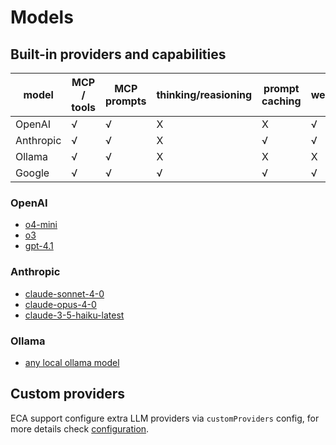# Models

## Built-in providers and capabilities

| model     | MCP / tools | MCP prompts | thinking/reasioning | prompt caching | web_search |
|-----------|-------------|-------------|---------------------|----------------|------------|
| OpenAI    | √           | √           | X                   | X              | √          |
| Anthropic | √           | √           | X                   | √              | √          |
| Ollama    | √           | √           | X                   | X              | X          |
| Google    | √           | √           | √                   | √              | √          |

### OpenAI

- [o4-mini](https://platform.openai.com/docs/models/o4-mini)
- [o3](https://platform.openai.com/docs/models/o3)
- [gpt-4.1](https://platform.openai.com/docs/models/gpt-4.1)

### Anthropic

- [claude-sonnet-4-0](https://docs.anthropic.com/en/docs/about-claude/models/overview)
- [claude-opus-4-0](https://docs.anthropic.com/en/docs/about-claude/models/overview)
- [claude-3-5-haiku-latest](https://docs.anthropic.com/en/docs/about-claude/models/overview)

### Ollama

- [any local ollama model](https://ollama.com/search)

## Custom providers

ECA support configure extra LLM providers via `customProviders` config, for more details check [configuration](./configuration.md#custom-llm-providers).
